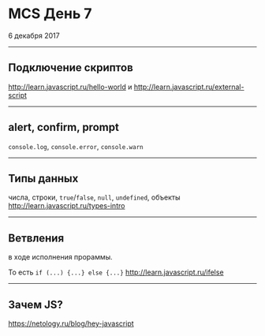 # MCS День 7
6 декабря 2017

---
## Подключение скриптов
http://learn.javascript.ru/hello-world и
http://learn.javascript.ru/external-script

---
## alert, confirm, prompt
`console.log`, 
`console.error`, 
`console.warn`

---
## Типы данных
числа, строки, `true`/`false`, `null`, `undefined`, объекты
http://learn.javascript.ru/types-intro

---
## Ветвления
в ходе исполнения прораммы.

То есть `if (...) {...} else {...}`
http://learn.javascript.ru/ifelse

---
## Зачем JS?
https://netology.ru/blog/hey-javascript
